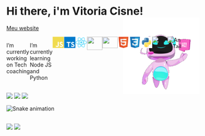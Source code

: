 

  <div>
    <h1>Hi there, i'm Vitoria Cisne!<img align="right" alt="Hi" width="200" src="src/images/animation_500_l62s7ax3.gif" /></h1>
    
      
  
  <a href="https://ana-cisne.vercel.app/">Meu website</a>
 


  <div style="display:flex" height="40"><br>
  <p>I’m currently working on Tech coaching</p>
      <p>I’m currently learning Node JS and Python</p>
      
  <img  alt="Ana-Js" height="30" width="40" src="https://raw.githubusercontent.com/devicons/devicon/master/icons/javascript/javascript-plain.svg">

  <img alt="Ana-Ts" height="30" width="40" src="https://raw.githubusercontent.com/devicons/devicon/master/icons/typescript/typescript-plain.svg">

  <img alt="Ana-React" height="30" width="40" src="https://raw.githubusercontent.com/devicons/devicon/master/icons/react/react-original.svg">

  <img height="35" width="40" src="https://icongr.am/devicon/docker-original.svg?size=128&color=currentColor" />

  <img height="30" width="40" src="https://icongr.am/devicon/postgresql-original.svg?size=128&color=currentColor" />

  <img alt="Ana-HTML" height="30" width="40" src="https://raw.githubusercontent.com/devicons/devicon/master/icons/html5/html5-original.svg">

  <img alt="Ana-CSS" height="30" width="40" src="https://raw.githubusercontent.com/devicons/devicon/master/icons/css3/css3-original.svg">

  <img alt="Ana-Python" height="30" width="40" src="https://raw.githubusercontent.com/devicons/devicon/master/icons/python/python-original.svg">

  <img  alt="Ana-Node" height="30" width="40"  src="https://cdn.jsdelivr.net/gh/devicons/devicon/icons/nodejs/nodejs-original.svg" />

  <img alt="Ana-Tail" height="30" width="40" src="https://cdn.jsdelivr.net/gh/devicons/devicon/icons/tailwindcss/tailwindcss-plain.svg" />
</div>

<div> <br>
<a href="https://www.linkedin.com/in/ana-vitória-vital-cisne" target="_blank"><img src="https://img.shields.io/badge/-LinkedIn-%230077B5?style=for-the-badge&logo=linkedin&logoColor=white" target="_blank"></a> 
<a href = "mailto:anavitoriacisn314@gmail.com"><img src="https://img.shields.io/badge/-Gmail-%23333?style=for-the-badge&logo=gmail&logoColor=white" target="_blank"></a>
 <a href="https://discordapp.com/users/Vitoria#9318" target="_blank"><img src="https://img.shields.io/badge/Discord-7289DA?style=for-the-badge&logo=discord&logoColor=white" target="_blank"></a> 
 
</div>

![Snake animation](https://github.com/vih-cisne/vih-cisne/blob/output/github-contribution-grid-snake.svg)


<div><br>

  <img src="https://github-readme-stats.vercel.app/api?username=vih-cisne&show_icons=true&theme=omni&include_all_commits=true&count_private=true"/>

  <img src="https://github-readme-stats.vercel.app/api/top-langs/?username=vih-cisne&layout=compact&theme=omni&langs_count=5"/>

</div>

##

<div> 


</div>
